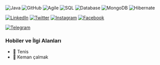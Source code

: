 ![Java](https://img.shields.io/badge/-Java-007396?style=flat&logo=java)
![GitHub](https://img.shields.io/badge/-GitHub-181717?style=flat&logo=github)
![Agile](https://img.shields.io/badge/-Agile-202020?style=flat&logo=Agile)
![SQL](https://img.shields.io/badge/-SQL-336791?style=flat&logo=MySQL)
![Database](https://img.shields.io/badge/-Database-316192?style=flat&logo=PostgreSQL)
![MongoDB](https://img.shields.io/badge/-MongoDB-47A248?style=flat&logo=mongodb)
![Hibernate](https://img.shields.io/badge/-Hibernate-59666C?style=flat)





[![LinkedIn](https://img.shields.io/badge/-LinkedIn-0077B5?style=flat&logo=linkedin&logoColor=white)](https://www.linkedin.com/in/aykutcihan/)
[![Twitter](https://img.shields.io/badge/-Twitter-1DA1F2?style=flat&logo=twitter&logoColor=white)](https://twitter.com/aykutcihan)
[![Instagram](https://img.shields.io/badge/-Instagram-E4405F?style=flat&logo=instagram&logoColor=white)](https://www.instagram.com/aykutcihan/)
[![Facebook](https://img.shields.io/badge/-Facebook-1877F2?style=flat&logo=facebook&logoColor=white)](https://www.facebook.com/acd24)



<!-- [![WhatsApp](https://img.shields.io/badge/-WhatsApp-25D366?style=flat&logo=whatsapp&logoColor=white)](https://wa.me/+31613762801?text=Merhaba%20Github'dan%20size%20ulaşıyorum) -->
[![Telegram](https://img.shields.io/badge/-Telegram-26A5E4?style=flat&logo=telegram&logoColor=white)](https://t.me/aykutcihan)


### Hobiler ve İlgi Alanları

- 🎾 Tenis
- 🎻 Keman çalmak









<!--
**aykutcihan/aykutcihan** is a ✨ _special_ ✨ repository because its `README.md` (this file) appears on your GitHub profile.

Here are some ideas to get you started:

- 🔭 I’m currently working on ...
- 🌱 I’m currently learning ...
- 👯 I’m looking to collaborate on ...
- 🤔 I’m looking for help with ...
- 💬 Ask me about ...
- 📫 How to reach me: ...
- 😄 Pronouns: ...
- ⚡ Fun fact: ...
-->
